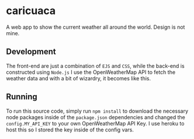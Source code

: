 # caricuaca

A web app to show the current weather all around the world. Design is not mine.

## Development

The front-end are just a combination of `EJS` and `CSS`, while the back-end is constructed using `Node.js`
I use the OpenWeatherMap API to fetch the weather data and with a bit of wizardry, it becomes like this.

## Running

To run this source code, simply run `npm install` to download the necessary node packages inside of the `package.json` dependencies and changed the `config.MY_API_KEY` to your own OpenWeatherMap API Key. I use heroku to host this so I stored the key inside of the config vars.
